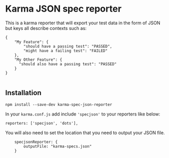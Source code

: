 # Karma JSON spec reporter

This is a karma reporter that will export your test data in the form of JSON but keys all describe contexts such as:

```
{
    "My Feature": {
        "should have a passing test": "PASSED",
        "might have a failing test": "FAILED"
    },
    "My Other Feature": {
      "should also have a passing test": "PASSED"
    }
}


```

## Installation


```
npm install --save-dev karma-spec-json-reporter
```

In your `karma.conf.js` add include `'specjson'` to your reporters like below:

```
reporters: ['specjson', 'dots'],
```

You will also need to set the location that you need to output your JSON file.

```
    specjsonReporter: {
        outputFile: "karma-specs.json"
    }
```

